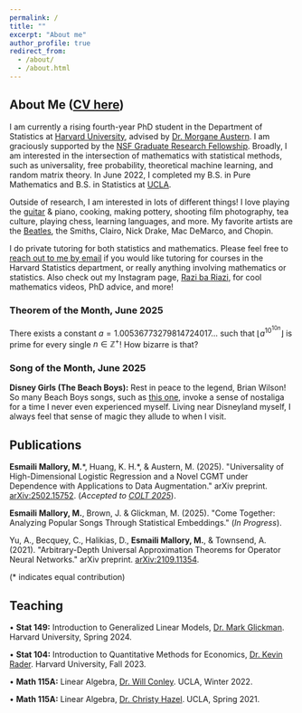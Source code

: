 ```yaml
---
permalink: /
title: ""
excerpt: "About me"
author_profile: true
redirect_from: 
  - /about/
  - /about.html
---
```

## About Me ([CV here](https://mattesmaili.github.io/files/Resume.pdf))

I am currently a rising fourth-year PhD student in the Department of Statistics at [Harvard University](https://statistics.fas.harvard.edu/), advised by [Dr. Morgane Austern](https://sites.google.com/view/morganeaustern/home?authuser=0). I am graciously supported by the [NSF Graduate Research Fellowship](https://www.nsfgrfp.org/). Broadly, I am interested in the intersection of mathematics with statistical methods, such as universality, free probability, theoretical machine learning, and random matrix theory. In June 2022, I completed my B.S. in Pure Mathematics and B.S. in Statistics at [UCLA](https://ww3.math.ucla.edu/).

Outside of research, I am interested in lots of different things! I love playing the [guitar](https://mattesmaili.github.io/files/guitar.png) & piano, cooking, making pottery, shooting film photography, tea culture, playing chess, learning languages, and more. My favorite artists are the [Beatles](https://open.spotify.com/playlist/07ZKf7841juhmGlI6LMfBd?si=4511ac89f1d14618), the Smiths, Clairo, Nick Drake, Mac DeMarco, and Chopin.

I do private tutoring for both statistics and mathematics. Please feel free to [reach out to me by email](mailto:matthewmallory@fas.harvard.edu) if you would like tutoring for courses in the Harvard Statistics department, or really anything involving mathematics or statistics. Also check out my Instagram page, [Razi ba Riazi](https://www.instagram.com/razibariazi), for cool mathematics videos, PhD advice, and more!

### Theorem of the Month, June 2025

There exists a constant $a = 1.00536773279814724017\ldots$ such that $\lfloor a^{10^{10n}}\rfloor$ is prime for every single $n \in \mathbb{Z}^+$! How bizarre is that?
        
### Song of the Month, June 2025

**Disney Girls (The Beach Boys):** Rest in peace to the legend, Brian Wilson! So many Beach Boys songs, such as [this one](https://open.spotify.com/track/17qLiavc8woWHAPAGZD0Py?si=577e8dc30ca84d2d), invoke a sense of nostaliga for a time I never even experienced myself. Living near Disneyland myself, I always feel that sense of magic they allude to when I visit.

## Publications

**Esmaili Mallory, M.**\*, Huang, K. H.\*, & Austern, M. (2025). "Universality of High-Dimensional Logistic Regression and a Novel CGMT under Dependence with Applications to Data Augmentation." arXiv preprint. [arXiv:2502.15752](https://arxiv.org/abs/2502.15752). (*Accepted to [COLT 2025](https://learningtheory.org/colt2025/)*).

**Esmaili Mallory, M.**, Brown, J. & Glickman, M. (2025). "Come Together: Analyzing Popular Songs Through Statistical Embeddings." (*In Progress*).

Yu, A., Becquey, C., Halikias, D., **Esmaili Mallory, M.**, & Townsend, A. (2021). "Arbitrary-Depth Universal Approximation Theorems for Operator Neural Networks." arXiv preprint. [arXiv:2109.11354](https://arxiv.org/abs/2109.11354).

(\* indicates equal contribution)

## Teaching
• **Stat 149:** Introduction to Generalized Linear Models, [Dr. Mark Glickman](http://www.glicko.net/). Harvard University, Spring 2024.

• **Stat 104:** Introduction to Quantitative Methods for Economics, [Dr. Kevin Rader](https://statistics.fas.harvard.edu/people/kevin-rader). Harvard University, Fall 2023.

• **Math 115A:** Linear Algebra, [Dr. Will Conley](https://www.math.ucla.edu/~wconley/). UCLA, Winter 2022.

• **Math 115A:** Linear Algebra, [Dr. Christy Hazel](https://christyhazel.github.io/). UCLA, Spring 2021.
